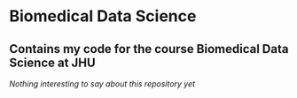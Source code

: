 # Biomedical Data Science
## Contains my code for the course Biomedical Data Science at JHU
_Nothing interesting to say about this repository yet_
